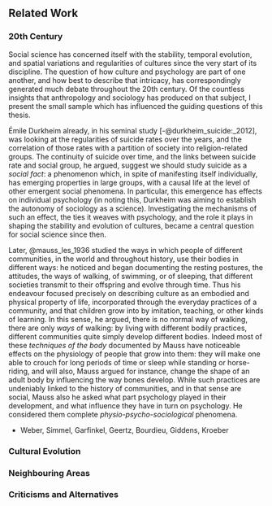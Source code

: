 ## Related Work

### 20th Century

Social science has concerned itself with the stability, temporal evolution, and spatial variations and regularities of cultures since the very start of its discipline.
The question of how culture and psychology are part of one another, and how best to describe that intricacy, has correspondingly generated much debate throughout the 20th century.
Of the countless insights that anthropology and sociology has produced on that subject, I present the small sample which has influenced the guiding questions of this thesis.

Émile Durkheim already, in his seminal study [-@durkheim_suicide:_2012], was looking at the regularities of suicide rates over the years, and the correlation of those rates with a partition of society into religion-related groups.
The continuity of suicide over time, and the links between suicide rate and social group, he argued, suggest we should study suicide as a *social fact*:
a phenomenon which, in spite of manifesting itself individually, has emerging properties in large groups, with a causal life at the level of other emergent social phenomena.
In particular, this emergence has effects on individual psychology (in noting this, Durkheim was aiming to establish the autonomy of sociology as a science).
Investigating the mechanisms of such an effect, the ties it weaves with psychology, and the role it plays in shaping the stability and evolution of cultures, became a central question for social science since then.

Later, @mauss_les_1936 studied the ways in which people of different communities, in the world and throughout history, use their bodies in different ways:
he noticed and began documenting the resting postures, the attitudes, the ways of walking, of swimming, or of sleeping, that different societies transmit to their offspring and evolve through time.
Thus his endeavour focused precisely on describing culture as an embodied and physical property of life, incorporated through the everyday practices of a community, and that children grow into by imitation, teaching, or other kinds of learning.
In this sense, he argued, there is no normal way of walking, there are only *ways* of walking:
by living with different bodily practices, different communities quite simply develop different bodies.
Indeed most of these *techniques of the body* documented by Mauss have noticeable effects on the physiology of people that grow into them:
they will make one able to crouch for long periods of time or sleep while standing or horse-riding, and will also, Mauss argued for instance, change the shape of an adult body by influencing the way bones develop.
While such practices are undeniably linked to the history of communities, and in that sense are social, Mauss also he asked what part psychology played in their development, and what influence they have in turn on psychology.
He considered them complete *physio-psycho-sociological* phenomena.


- Weber, Simmel, Garfinkel, Geertz, Bourdieu, Giddens, Kroeber





### Cultural Evolution

### Neighbouring Areas

### Criticisms and Alternatives
